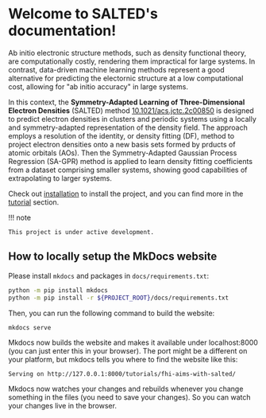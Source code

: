# Welcome to SALTED's documentation!

Ab initio electronic structure methods, such as density functional theory, are computationally costly, rendering them impractical for large systems.
In contrast, data-driven machine learning methods represent a good alternative for predicting the electornic structure at a low computational cost,
allowing for "ab initio accuracy" in large systems.

In this context, the **Symmetry-Adapted Learning of Three-Dimensional Electron Densities** (SALTED) method [10.1021/acs.jctc.2c00850](https://pubs.acs.org/doi/10.1021/acs.jctc.2c00850) is designed to predict electron densities in clusters and periodic systems using a locally and symmetry-adapted representation of the density field.
The approach employs a resolution of the identity, or density fitting (DF), method to project electron densities onto a new basis sets formed by prducts of atomic orbitals (AOs).
Then the Symmetry-Adapted Gaussian Process Regression (SA-GPR) method is applied to learn density fitting coefficients from a dataset comprising smaller systems, showing good capabilities of extrapolating to larger systems.


Check out [installation](installation) to install the project, and you can find more in the [tutorial](tutorial) section.

!!! note

    This project is under active development.




## How to locally setup the MkDocs website

Please install `mkdocs` and packages in `docs/requirements.txt`:

```bash
python -m pip install mkdocs
python -m pip install -r ${PROJECT_ROOT}/docs/requirements.txt
```

Then, you can run the following command to build the website:

```bash
mkdocs serve
```

Mkdocs now builds the website and makes it available under localhost:8000 (you can just enter this in your browser). The port might be a different on your platform, but mkdocs tells you where to find the website like this:

```text
Serving on http://127.0.0.1:8000/tutorials/fhi-aims-with-salted/
```

Mkdocs now watches your changes and rebuilds whenever you change something in the files (you need to save your changes). So you can watch your changes live in the browser.


